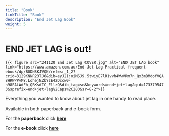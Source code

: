 ```yaml
---
title: "Book"
linkTitle: "Book"
description: "End Jet Lag Book"
weight: 5
---
```


# END JET LAG is out!

`{{< figure src="241120 End Jet Lag COVER.jpg" alt="END JET LAG book" link="https://www.amazon.com.au/End-Jet-Lag-Practical-frequent-ebook/dp/B0DNSKJVQK/ref=sr_1_2?crid=3129KNNR23TJ6&dib=eyJ2IjoiMSJ9.5twiyE7lR1vvh4WwVRm7n_Qx3mBMdofVQA8HRWPPvMY.LohejNZbYzE42Dccw0-h98FALWdFh_QBKsdIC_EllzQ&dib_tag=se&keywords=end+jet+lag&qid=1733795473&sprefix=end+jet+lag%2Caps%2C280&sr=8-2">}}`

Everything you wanted to know about jet lag in one handy to read place.

Available in both paperback and e-book form.

For the **paperback** click [**here**](https://www.amazon.com.au/dp/B0DQ7PKMGY/)

For the **e-book** click [**here**](https://www.amazon.com.au/End-Jet-Lag-Practical-frequent-ebook/dp/B0DNSKJVQK/)
